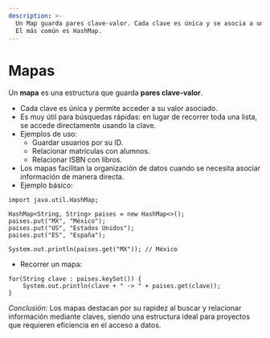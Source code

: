 ```yaml
---
description: >-
  Un Map guarda pares clave-valor. Cada clave es única y se asocia a un valor.
  El más común es HashMap.
---
```


# Mapas

Un **mapa** es una estructura que guarda **pares clave-valor**.

* Cada clave es única y permite acceder a su valor asociado.
* Es muy útil para búsquedas rápidas: en lugar de recorrer toda una lista, se accede directamente usando la clave.
* Ejemplos de uso:
  * Guardar usuarios por su ID.
  * Relacionar matrículas con alumnos.
  * Relacionar ISBN con libros.
* Los mapas facilitan la organización de datos cuando se necesita asociar información de manera directa.
* Ejemplo básico:

```
import java.util.HashMap;

HashMap<String, String> paises = new HashMap<>();
paises.put("MX", "México");
paises.put("US", "Estados Unidos");
paises.put("ES", "España");

System.out.println(paises.get("MX")); // México
```

* Recorrer un mapa:

```
for(String clave : paises.keySet()) {
    System.out.println(clave + " -> " + paises.get(clave));
}
```

_Conclusión:_ Los mapas destacan por su rapidez al buscar y relacionar información mediante claves, siendo una estructura ideal para proyectos que requieren eficiencia en el acceso a datos.
